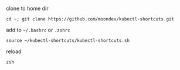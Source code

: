 clone to home dir
```
cd ~; git clone https://github.com/moondev/kubectl-shortcuts.git
```

add to `~/.bashrc` or `.zshrc`
```
source ~/kubectl-shortcuts/kubectl-shortcuts.sh
```

reload

`zsh`